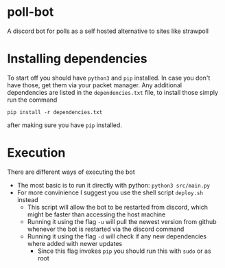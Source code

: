 # poll-bot
A discord bot for polls as a self hosted alternative to sites like strawpoll

# Installing dependencies
To start off you should have `python3` and `pip` installed. In case you don't have those, get them via your packet manager.
Any additional dependencies are listed in the `dependencies.txt` file, to install those simply run the command
```
pip install -r dependencies.txt
```
after making sure you have `pip` installed.

# Execution
There are different ways of executing the bot
* The most basic is to run it directly with python: `python3 src/main.py`
* For more convinience I suggest you use the shell script `deploy.sh` instead
  * This script will allow the bot to be restarted from discord, which might be faster than accessing the host machine
  * Running it using the flag `-u` will pull the newest version from github whenever the bot is restarted via the discord command
  * Running it using the flag `-d` will check if any new dependencies where added with newer updates
    * Since this flag invokes `pip` you should run this with `sudo` or as root
